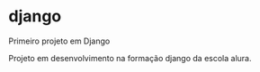 # django
Primeiro projeto em Django

Projeto em desenvolvimento na formação django da escola alura.

